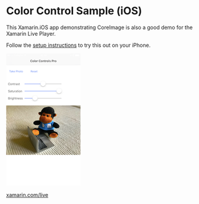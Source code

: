 # Color Control Sample (iOS)

This Xamarin.iOS app demonstrating CoreImage is also a good demo for the Xamarin Live Player.

Follow the [setup instructions](https://developer.xamarin.com/guides/cross-platform/live/install) to try this out on your iPhone.

![](Screenshots/color-control-sml.png)

[xamarin.com/live](https://xamarin.com/live)